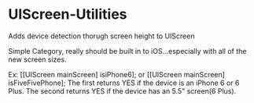 UIScreen-Utilities
==================

Adds device detection thorugh screen height to UIScreen

Simple Category, really should be built in to iOS...especially with all of the new screen sizes.

Ex: [[UIScreen mainScreen] isiPhone6]; or [[UIScreen mainScreen] isFiveFivePhone]; The first returns YES if the device is an iPhone 6 or 6 Plus. The second returns YES if the device has an 5.5" screen(6 Plus).

